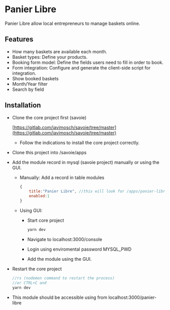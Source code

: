 # Panier Libre

Panier Libre allow local entrepreneurs to manage baskets online.

## Features

- How many baskets are available each month.
- Basket types: Define your products.
- Booking form model: Define the fields users need to fill in order to book.
- Form integration: Configure and generate the client-side script for integration.
- Show booked baskets
- Month/Year filter
- Search by field

## Installation

- Clone the core project first (savoie)
  
  [https://gitlab.com/javimosch/savoie/tree/master](https://gitlab.com/javimosch/savoie/tree/master)

  - Follow the indications to install the core project correctly.

- Clone this project into /savoie/apps

- Add the module record in mysql (savoie project) manually or using the GUI.

  - Manually: Add a record in table modules

    ```js
    {
        title:"Panier Libre", //this will look for /apps/panier-libre folder
        enabled:1
    }
    ```

  - Using GUI:

    - Start core project

      ```js
      yarn dev
      ```

    - Navigate to localhost:3000/console

    - Login using enviromental password MYSQL_PWD

    - Add the module using the GUI.

- Restart the core project

    ```js
    //rs (nodemon command to restart the process)
    //or CTRL+C and
    yarn dev
    ```

- This module should be accessible using from localhost:3000/panier-libre
  